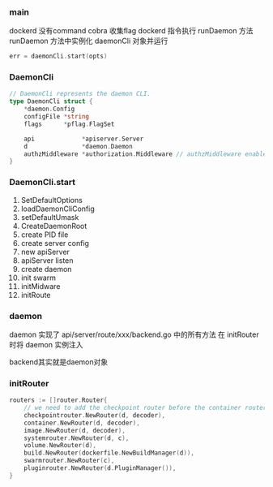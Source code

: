 ### main
dockerd 没有command
cobra 收集flag
dockerd 指令执行 runDaemon 方法
runDaemon 方法中实例化 daemonCli 对象并运行
```go
err = daemonCli.start(opts)
```

### DaemonCli
```go
// DaemonCli represents the daemon CLI.
type DaemonCli struct {
	*daemon.Config
	configFile *string
	flags      *pflag.FlagSet

	api             *apiserver.Server
	d               *daemon.Daemon
	authzMiddleware *authorization.Middleware // authzMiddleware enables to dynamically reload the authorization plugins
}
```
### DaemonCli.start
1. SetDefaultOptions
2. loadDaemonCliConfig
3. setDefaultUmask
4. CreateDaemonRoot
5. create PID file
6. create server config
7. new apiServer
8. apiServer listen
9. create daemon
10. init swarm
11. initMidware
12. initRoute

### daemon
daemon 实现了 api/server/route/xxx/backend.go 中的所有方法
在 initRouter 时将 daemon 实例注入

backend其实就是daemon对象

### initRouter
```go
routers := []router.Router{
	// we need to add the checkpoint router before the container router or the DELETE gets masked
	checkpointrouter.NewRouter(d, decoder),
	container.NewRouter(d, decoder),
	image.NewRouter(d, decoder),
	systemrouter.NewRouter(d, c),
	volume.NewRouter(d),
	build.NewRouter(dockerfile.NewBuildManager(d)),
	swarmrouter.NewRouter(c),
	pluginrouter.NewRouter(d.PluginManager()),
}
```
